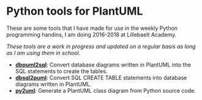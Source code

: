 # Python tools for PlantUML

These are some tools that I have made for use in the weekly Python programming
handins, I am doing 2016-2018 at Lillebaelt Academy.

*These tools are a work in progress and updated on a regular basis as long as
I am using them in school.*

 * [**dbpuml2sql**](dbpuml2sql/): Convert database diagrams written in PlantUML into the
   SQL statements to create the tables.
 * [**dbsql2puml**](dbsql2puml/): Convert SQL CREATE TABLE statements into database diagrams
   written in PlantUML.
 * [**py2uml**](py2puml/): Generate a PlantUML class diagram from Python source code.

